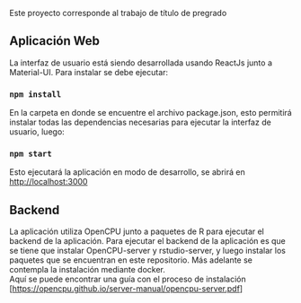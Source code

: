 Este proyecto corresponde al trabajo de título de pregrado

## Aplicación Web

La interfaz de usuario está siendo desarrollada usando ReactJs junto a Material-UI.
Para instalar se debe ejecutar:

### `npm install`

En la carpeta en donde se encuentre el archivo package.json, esto permitirá instalar todas las dependencias necesarias para 
ejecutar la interfaz de usuario, luego:

### `npm start`

Esto ejecutará la aplicación en modo de desarrollo, se abrirá en <br>
[http://localhost:3000](http://localhost:3000)

## Backend

La aplicación utiliza OpenCPU junto a paquetes de R para ejecutar el backend de la aplicación. Para ejecutar el backend 
de la aplicación es que se tiene que instalar OpenCPU-server y rstudio-server, y luego instalar los paquetes que se encuentran
en este repositorio. Más adelante se contempla la instalación mediante docker.<br>
Aquí se puede encontrar una guía con el proceso de instalación [https://opencpu.github.io/server-manual/opencpu-server.pdf]